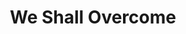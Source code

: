 ---
index: 3
layout: default
title: We Shall Overcome
event: Albany Movement
artist: Pete Seeger
genre: Folk
writer: Pete Seeger, Guy Carawan, Zilphia Horton, Frank Hamilton
producer: Harold Leventhal
album: We Shall Overcome
label: Columbia 
country: USA
language: English 
duration: '5:58' 
released: 1963
video: https://www.youtube.com/embed/M_Ld8JGv56E
award1: Grammy for Best Folk Recording by Pete Seeger, 1963
award2: Selected for preservation in the Library of Congress, with the National Recording Registry deeming the song "culturally, historically, or aesthetically important.", 2007
award3:
description: Pete Seeger first heard the song sung by Tobacco workers in the late 1940s.  Prior to the Albany movement, the song was commonly performed within the Southern white folk tradition. When the organisation was led by Bernice Johnson Reagon, black activists changed the structure and tempo of the song which turned it into a protest song sung at mass gatherings.
more-versions: https://secondhandsongs.com/performance/444349/versions#nav-entity
versions: |
    Guy Carawan (1961)<br> 
    Joan Baez (1963) <br>
    Mahalia Jackson (1963)
coverart: media/images/cover-art/weshallovercome_coverart.jpg
source1: Rosenthal,S., 2006., “We Shall Overcome”—Pete Seeger (1963), <em> National Library of Congress </em>
source1-url: https://www.loc.gov/static/programs/national-recording-preservation-board/documents/WeShallOvercome.pdf 
source2: 'Seeger, P., 1997, Where Have All The Flowers Gone – A Musical Autobiography. Bethlehem, PA: Sing Out'
source2-url: https://books.google.co.uk/books/about/Where_Have_All_the_Flowers_Gone.html?id=Z_zZAAAAMAAJ&redir_esc=y
---